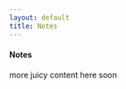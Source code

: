 ```yaml
---
layout: default
title: Notes
---
```


<link rel="stylesheet" type="text/css" href="{{ site.baseurl }}/styles.css">

#### Notes

more juicy content here soon
